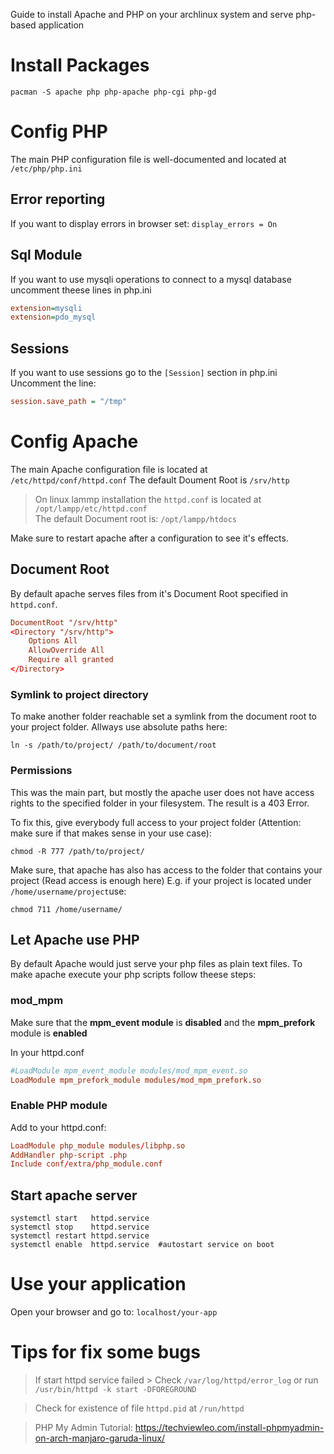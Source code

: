 Guide to install Apache and PHP on your archlinux system and serve php-based application

# Install Packages

`pacman -S apache php php-apache php-cgi php-gd`

# Config PHP

The main PHP configuration file is well-documented and located at `/etc/php/php.ini`

## Error reporting

If you want to display errors in browser set: `display_errors = On`

## Sql Module

If you want to use mysqli operations to connect to a mysql database uncomment theese lines in php.ini

```ini
extension=mysqli
extension=pdo_mysql
```

## Sessions

If you want to use sessions go to the `[Session]` section in php.ini
Uncomment the line:

```ini
session.save_path = "/tmp"
```

# Config Apache

The main Apache configuration file is located at `/etc/httpd/conf/httpd.conf`
The default Doument Root is `/srv/http`

> On linux lammp installation the `httpd.conf` is located at `/opt/lampp/etc/httpd.conf`  
> The default Document root is: `/opt/lampp/htdocs`

Make sure to restart apache after a configuration to see it's effects.

## Document Root

By default apache serves files from it's Document Root specified in `httpd.conf`.

```conf
DocumentRoot "/srv/http"
<Directory "/srv/http">
    Options All
    AllowOverride All
    Require all granted
</Directory>
```

### Symlink to project directory

To make another folder reachable set a symlink from the document root to your project folder. Allways use absolute paths here:

```shell
ln -s /path/to/project/ /path/to/document/root
```

### Permissions

This was the main part, but mostly the apache user does not have access rights to the specified folder in your filesystem. The result is a 403 Error.

To fix this, give everybody full access to your project folder (Attention: make sure if that makes sense in your use case):

```shell
chmod -R 777 /path/to/project/
```

Make sure, that apache has also has access to the folder that contains your project (Read access is enough here)
E.g. if your project is located under `/home/username/project`use:

```shell
chmod 711 /home/username/
```

## Let Apache use PHP

By default Apache would just serve your php files as plain text files. To make apache execute your php scripts follow theese steps:

### mod_mpm

Make sure that the **mpm_event module** is **disabled** and the **mpm_prefork** module is **enabled**

In your httpd.conf

```conf
#LoadModule mpm_event_module modules/mod_mpm_event.so
LoadModule mpm_prefork_module modules/mod_mpm_prefork.so
```

### Enable PHP module

Add to your httpd.conf:

```conf
LoadModule php_module modules/libphp.so
AddHandler php-script .php
Include	conf/extra/php_module.conf
```

## Start apache server

```shell
systemctl start   httpd.service
systemctl stop    httpd.service
systemctl restart httpd.service
systemctl enable  httpd.service  #autostart service on boot
```

# Use your application

Open your browser and go to: `localhost/your-app`

# Tips for fix some bugs

> If start httpd service failed > Check `/var/log/httpd/error_log` or run `/usr/bin/httpd -k start -DFOREGROUND`

> Check for existence of file `httpd.pid` at `/run/httpd`

> PHP My Admin Tutorial: https://techviewleo.com/install-phpmyadmin-on-arch-manjaro-garuda-linux/
